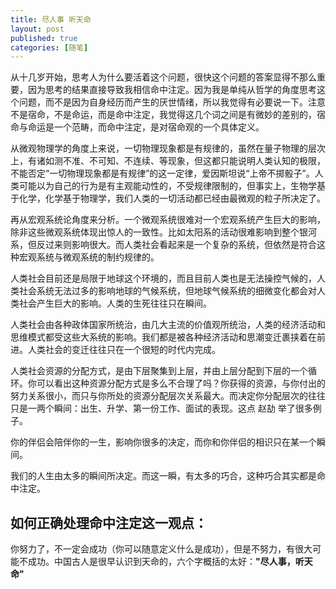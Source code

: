 ```yaml
---
title: 尽人事 听天命
layout: post
published: true
categories: [随笔]
---
```



从十几岁开始，思考人为什么要活着这个问题，很快这个问题的答案显得不那么重要，因为思考的结果直接导致我相信命中注定。因为我是单纯从哲学的角度思考这个问题，而不是因为自身经历而产生的厌世情绪，所以我觉得有必要说一下。注意不是宿命，不是命运，而是命中注定，我觉得这几个词之间是有微妙的差别的，宿命与命运是一个范畴，而命中注定，是对宿命观的一个具体定义。

从微观物理学的角度上来说，一切物理现象都是有规律的，虽然在量子物理的层次上，有诸如测不准、不可知、不连续、等现象，但这都只能说明人类认知的极限，不能否定“一切物理现象都是有规律”的这一定律，爱因斯坦说“上帝不掷骰子”。人类可能以为自己的行为是有主观能动性的，不受规律限制的，但事实上，生物学基于化学，化学基于物理学，我们人类的一切活动都已经由最微观的粒子所决定了。

再从宏观系统论角度来分析。一个微观系统很难对一个宏观系统产生巨大的影响，除非这些微观系统体现出惊人的一致性。比如太阳系的活动很难影响到整个银河系，但反过来则影响很大。而人类社会看起来是一个复杂的系统，但依然是符合这种宏观系统与微观系统的制约规律的。

 人类社会目前还是局限于地球这个环境的，而且目前人类也是无法操控气候的，人类社会系统无法过多的影响地球的气候系统，但地球气候系统的细微变化都会对人类社会产生巨大的影响。人类的生死往往只在瞬间。

 人类社会由各种政体国家所统治，由几大主流的价值观所统治，人类的经济活动和思维模式都受这些大系统的影响。我们都是被各种经济活动和思潮变迁裹挟着在前进。人类社会的变迁往往只在一个很短的时代内完成。

 人类社会资源的分配方式，是由下层聚集到上层，并由上层分配到下层的一个循环。你可以看出这种资源分配方式是多么不合理了吗？你获得的资源，与你付出的努力关系很小，而只与你所处的资源分配层次关系最大。而决定你分配层次的往往只是一两个瞬间：出生、升学、第一份工作、面试的表现。这点 赵劼 举了很多例子。

  你的伴侣会陪伴你的一生，影响你很多的决定，而你和你伴侣的相识只在某一个瞬间。

  我们的人生由太多的瞬间所决定。而这一瞬，有太多的巧合，这种巧合其实都是命中注定。

## 如何正确处理命中注定这一观点：

  你努力了，不一定会成功（你可以随意定义什么是成功），但是不努力，有很大可能不成功。中国古人是很早认识到天命的，六个字概括的太好：**"尽人事，听天命"**

